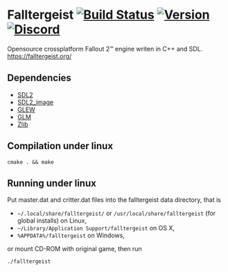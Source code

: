 Falltergeist [![Build Status](https://travis-ci.org/falltergeist/falltergeist.svg?branch=develop)](https://travis-ci.org/falltergeist/falltergeist) [![Version](https://img.shields.io/github/release/falltergeist/falltergeist.svg)](https://github.com/falltergeist/falltergeist/releases/latest) [![Discord](https://img.shields.io/discord/401990446747877376.svg)](https://discord.gg/jxs6WRq)
============

Opensource crossplatform Fallout 2™ engine writen in C++ and SDL.
https://falltergeist.org/

## Dependencies

- [SDL2](http://www.libsdl.org)
- [SDL2\_image](http://www.libsdl.org/projects/SDL_image/)
- [GLEW](http://glew.sourceforge.net/)
- [GLM](http://glm.g-truc.net/)
- [Zlib](http://www.zlib.net/)

## Compilation under linux

```
cmake . && make
```

## Running under linux

Put master.dat and critter.dat files into the falltergeist data directory, that is

* `~/.local/share/falltergeist/`  or `/usr/local/share/falltergeist` (for global installs) on Linux,
*  `~/Library/Application Support/falltergeist` on OS X,
* `%APPDATA%/falltergeist` on Windows,

or mount CD-ROM with original game, then run

```
./falltergeist
```
